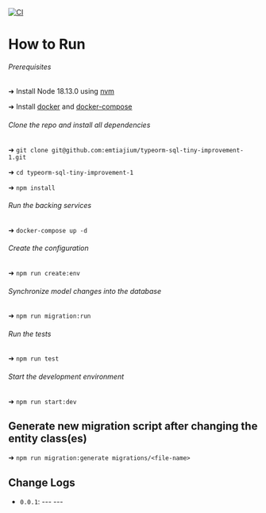 [![CI](https://github.com/emtiajium/typeorm-sql-tiny-improvement-1/actions/workflows/ci.yml/badge.svg)](https://github.com/emtiajium/typeorm-sql-tiny-improvement-1/actions/workflows/ci.yml)

# How to Run

###### Prerequisites

➜ Install Node 18.13.0 using [nvm](https://github.com/nvm-sh/nvm)

➜ Install [docker](https://docs.docker.com/get-docker/) and [docker-compose](https://docs.docker.com/compose/install/)

###### Clone the repo and install all dependencies

➜ `git clone git@github.com:emtiajium/typeorm-sql-tiny-improvement-1.git`

➜ `cd typeorm-sql-tiny-improvement-1`

➜ `npm install`

###### Run the backing services

➜ `docker-compose up -d`

###### Create the configuration

➜ `npm run create:env`

###### Synchronize model changes into the database

➜ `npm run migration:run`

###### Run the tests

➜ `npm run test`

###### Start the development environment

➜ `npm run start:dev`

## Generate new migration script after changing the entity class(es)

➜ `npm run migration:generate migrations/<file-name>`

## Change Logs

-   `0.0.1`: --- ---
